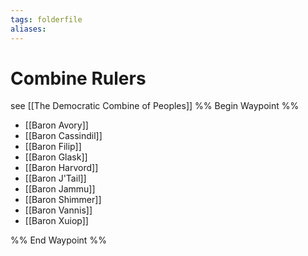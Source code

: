 ```yaml
---
tags: folderfile
aliases:
---
```


# Combine Rulers
see [[The Democratic Combine of Peoples]]
%% Begin Waypoint %%
- [[Baron Avory]]
- [[Baron Cassindil]]
- [[Baron Filip]]
- [[Baron Glask]]
- [[Baron Harvord]]
- [[Baron J'Tail]]
- [[Baron Jammu]]
- [[Baron Shimmer]]
- [[Baron Vannis]]
- [[Baron Xuiop]]

%% End Waypoint %%
